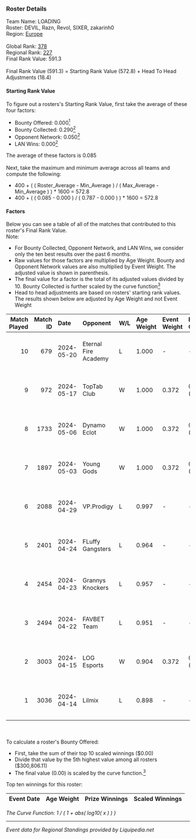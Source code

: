 ### Roster Details<br />
Team Name: LOADING<br />
Roster: DEVIL, Razn, Revol, SIXER, zakarinh0<br />
Region: [Europe]( ../standings_europe.md)<br />
<br />
Global Rank: [378](../standings_global.md)<br />
Regional Rank: [227]( ../standings_europe.md)<br />
Final Rank Value:  591.3<br />
<br />
Final Rank Value (591.3) = Starting Rank Value (572.8) + Head To Head Adjustments (18.4)<br />

#### Starting Rank Value<br />
To figure out a rosters's Starting Rank Value, first take the average of these four factors:<br />
- Bounty Offered: 0.000[<sup>1</sup>](#table2)
- Bounty Collected: 0.290[<sup>2</sup>](#table1)
- Opponent Network: 0.050[<sup>2</sup>](#table1)
- LAN Wins: 0.000[<sup>2</sup>](#table1)

The average of these factors is 0.085<br />
<br />
Next, take the maximum and minimum average across all teams and compute the following:<br />
- 400 + ( ( Roster_Average - Min_Average ) / ( Max_Average - Min_Average ) ) * 1600 = 572.8
- 400 + ( ( 0.085 - 0.000 ) / ( 0.787 - 0.000 ) ) * 1600 = 572.8


#### Factors<br />
Below you can see a table of all of the matches that contributed to this roster's Final Rank Value.<br />
Note:<br />

- For Bounty Collected, Opponent Network, and LAN Wins, we consider only the ten best results over the past 6 months.
- Raw values for those factors are multiplied by Age Weight. Bounty and Opponent Network values are also multiplied by Event Weight. The adjusted value is shown in parenthesis.
- The final value for a factor is the total of its adjusted values divided by 10. Bounty Collected is further scaled by the curve function[<sup>3</sup>](#curveFunction)
- Head to head adjustments are based on rosters' starting rank values. The results shown below are adjusted by Age Weight and not Event Weight
<span id="table1"></span><br />


| Match Played | Match ID | Date       | Opponent             | W/L | Age Weight | Event Weight | Bounty Collected | Opponent Network | LAN Wins  | H2H Adj. | Roster                               |
| -: | -: | :- | :- | :- | :- | :- | :- | :- | :- | -: | :- |
|           10 |      679 | 2024-05-20 | Eternal Fire Academy | L   | 1.000      | -            | -                | -                | -         |   -16.57 | DEVIL, Razn, Revol, SIXER, zakarinh0 |
|            9 |      972 | 2024-05-17 | TopTab Club          | W   | 1.000      | 0.372        | 0.000 (0.000)    | 0.135 (0.050)    | 0 (0.000) |    11.82 | DEVIL, Razn, Revol, SIXER, zakarinh0 |
|            8 |     1733 | 2024-05-06 | Dynamo Eclot         | W   | 1.000      | 0.372        | 0.097 (0.036)    | 0.940 (0.350)    | 0 (0.000) |    28.15 | DEVIL, Razn, Revol, SIXER, zakarinh0 |
|            7 |     1897 | 2024-05-03 | Young Gods           | W   | 1.000      | 0.372        | 0.000 (0.000)    | 0.240 (0.089)    | 0 (0.000) |    16.23 | DEVIL, Razn, Revol, SIXER, zakarinh0 |
|            6 |     2088 | 2024-04-29 | VP.Prodigy           | L   | 0.997      | -            | -                | -                | -         |    -6.06 | DEVIL, Razn, Revol, SIXER, zakarinh0 |
|            5 |     2401 | 2024-04-24 | FLuffy Gangsters     | L   | 0.964      | -            | -                | -                | -         |   -11.75 | DEVIL, Razn, Revol, SIXER, zakarinh0 |
|            4 |     2454 | 2024-04-23 | Grannys Knockers     | L   | 0.957      | -            | -                | -                | -         |    -7.33 | DEVIL, Razn, Revol, SIXER, zakarinh0 |
|            3 |     2494 | 2024-04-22 | FAVBET Team          | L   | 0.951      | -            | -                | -                | -         |    -3.59 | DEVIL, Razn, Revol, SIXER, zakarinh0 |
|            2 |     3003 | 2024-04-15 | LOG Esports          | W   | 0.904      | 0.372        | 0.000 (0.000)    | 0.024 (0.008)    | 0 (0.000) |    13.24 | DEVIL, Razn, Revol, SIXER, zakarinh0 |
|            1 |     3036 | 2024-04-14 | Lilmix               | L   | 0.898      | -            | -                | -                | -         |    -5.71 | DEVIL, Razn, Revol, SIXER, zakarinh0 |

<br />
<span id="table2"></span><br />
To calculate a roster's Bounty Offered:<br />

- First, take the sum of their top 10 scaled winnings ($0.00)
- Divide that value by the 5th highest value among all rosters ($300,806.11)
- The final value (0.00) is scaled by the curve function.[<sup>3</sup>](#curveFunction)

Top ten winnings for this roster:<br />

| Event Date | Age Weight | Prize Winnings | Scaled Winnings |
| :- | -: | :- | :- |


<span id="curveFunction"></span>_The Curve Function: 1 / ( 1 + abs( log10( x ) ) )_<br />

---
_Event data for Regional Standings provided by Liquipedia.net_<br />
